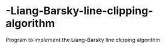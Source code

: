 # -Liang-Barsky-line-clipping-algorithm
 Program to implement the Liang-Barsky line clipping algorithm
